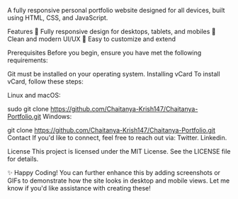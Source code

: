 A fully responsive personal portfolio website designed for all devices, built using HTML, CSS, and JavaScript.

Features
📱 Fully responsive design for desktops, tablets, and mobiles 🎨 Clean and modern UI/UX 🌟 Easy to customize and extend

Prerequisites
Before you begin, ensure you have met the following requirements:

Git must be installed on your operating system.
Installing vCard
To install vCard, follow these steps:

Linux and macOS:

sudo git clone https://github.com/Chaitanya-Krish147/Chaitanya-Portfolio.git
Windows:

git clone https://github.com/Chaitanya-Krish147/Chaitanya-Portfolio.git
Contact
If you'd like to connect, feel free to reach out via: Twitter. Linkedin.

License
This project is licensed under the MIT License. See the LICENSE file for details.

✨ Happy Coding!
You can further enhance this by adding screenshots or GIFs to demonstrate how the site looks in desktop and mobile views. Let me know if you'd like assistance with creating these!

